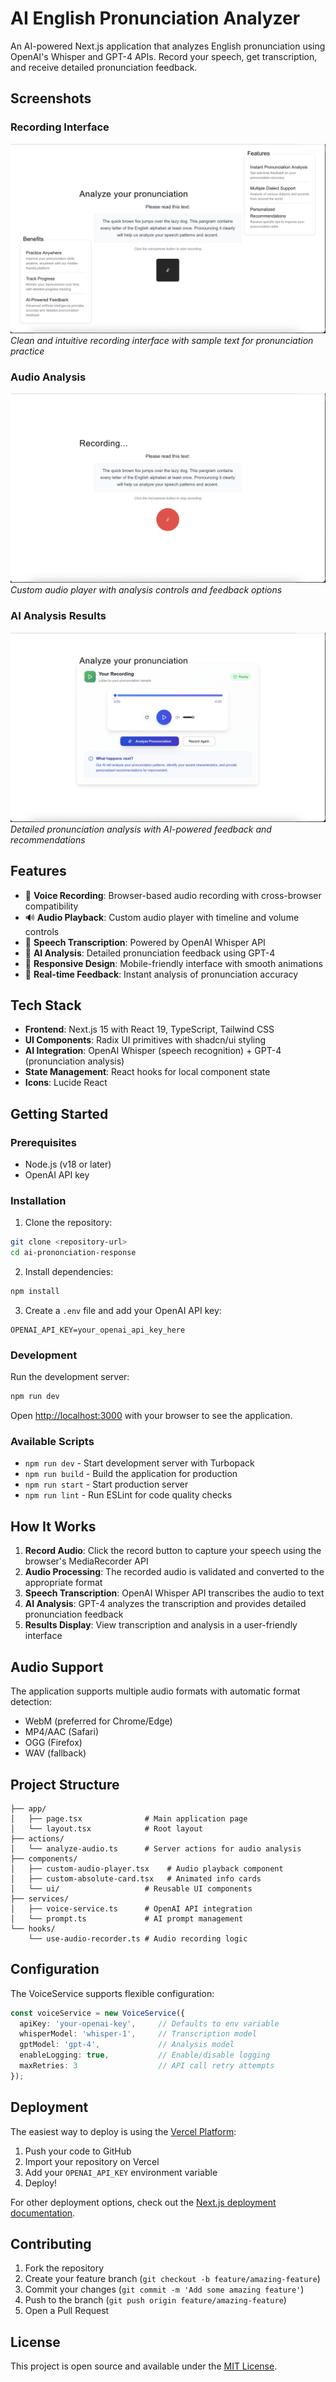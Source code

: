 # AI English Pronunciation Analyzer

An AI-powered Next.js application that analyzes English pronunciation using OpenAI's Whisper and GPT-4 APIs. Record your speech, get transcription, and receive detailed pronunciation feedback.

## Screenshots

### Recording Interface
![Recording Interface](images/pronunciation-preview.png)
*Clean and intuitive recording interface with sample text for pronunciation practice*

### Audio Analysis
![Audio Analysis](images/pronunciation-record.png)
*Custom audio player with analysis controls and feedback options*

### AI Analysis Results
![Analysis Results](images/pronunciation-analyze.png)
*Detailed pronunciation analysis with AI-powered feedback and recommendations*

## Features

- 🎤 **Voice Recording**: Browser-based audio recording with cross-browser compatibility
- 🔊 **Audio Playback**: Custom audio player with timeline and volume controls
- 📝 **Speech Transcription**: Powered by OpenAI Whisper API
- 🤖 **AI Analysis**: Detailed pronunciation feedback using GPT-4
- 📱 **Responsive Design**: Mobile-friendly interface with smooth animations
- 🎯 **Real-time Feedback**: Instant analysis of pronunciation accuracy

## Tech Stack

- **Frontend**: Next.js 15 with React 19, TypeScript, Tailwind CSS
- **UI Components**: Radix UI primitives with shadcn/ui styling
- **AI Integration**: OpenAI Whisper (speech recognition) + GPT-4 (pronunciation analysis)
- **State Management**: React hooks for local component state
- **Icons**: Lucide React

## Getting Started

### Prerequisites

- Node.js (v18 or later)
- OpenAI API key

### Installation

1. Clone the repository:
```bash
git clone <repository-url>
cd ai-prononciation-response
```

2. Install dependencies:
```bash
npm install
```

3. Create a `.env` file and add your OpenAI API key:
```env
OPENAI_API_KEY=your_openai_api_key_here
```

### Development

Run the development server:
```bash
npm run dev
```

Open [http://localhost:3000](http://localhost:3000) with your browser to see the application.

### Available Scripts

- `npm run dev` - Start development server with Turbopack
- `npm run build` - Build the application for production
- `npm run start` - Start production server
- `npm run lint` - Run ESLint for code quality checks

## How It Works

1. **Record Audio**: Click the record button to capture your speech using the browser's MediaRecorder API
2. **Audio Processing**: The recorded audio is validated and converted to the appropriate format
3. **Speech Transcription**: OpenAI Whisper API transcribes the audio to text
4. **AI Analysis**: GPT-4 analyzes the transcription and provides detailed pronunciation feedback
5. **Results Display**: View transcription and analysis in a user-friendly interface

## Audio Support

The application supports multiple audio formats with automatic format detection:
- WebM (preferred for Chrome/Edge)
- MP4/AAC (Safari)
- OGG (Firefox)
- WAV (fallback)

## Project Structure

```
├── app/
│   ├── page.tsx              # Main application page
│   └── layout.tsx            # Root layout
├── actions/
│   └── analyze-audio.ts      # Server actions for audio analysis
├── components/
│   ├── custom-audio-player.tsx    # Audio playback component
│   ├── custom-absolute-card.tsx   # Animated info cards
│   └── ui/                   # Reusable UI components
├── services/
│   ├── voice-service.ts      # OpenAI API integration
│   └── prompt.ts             # AI prompt management
└── hooks/
    └── use-audio-recorder.ts # Audio recording logic
```

## Configuration

The VoiceService supports flexible configuration:

```typescript
const voiceService = new VoiceService({
  apiKey: 'your-openai-key',     // Defaults to env variable
  whisperModel: 'whisper-1',     // Transcription model
  gptModel: 'gpt-4',             // Analysis model
  enableLogging: true,           // Enable/disable logging
  maxRetries: 3                  // API call retry attempts
});
```

## Deployment

The easiest way to deploy is using the [Vercel Platform](https://vercel.com/new?utm_medium=default-template&filter=next.js&utm_source=create-next-app&utm_campaign=create-next-app-readme):

1. Push your code to GitHub
2. Import your repository on Vercel
3. Add your `OPENAI_API_KEY` environment variable
4. Deploy!

For other deployment options, check out the [Next.js deployment documentation](https://nextjs.org/docs/app/building-your-application/deploying).

## Contributing

1. Fork the repository
2. Create your feature branch (`git checkout -b feature/amazing-feature`)
3. Commit your changes (`git commit -m 'Add some amazing feature'`)
4. Push to the branch (`git push origin feature/amazing-feature`)
5. Open a Pull Request

## License

This project is open source and available under the [MIT License](LICENSE).